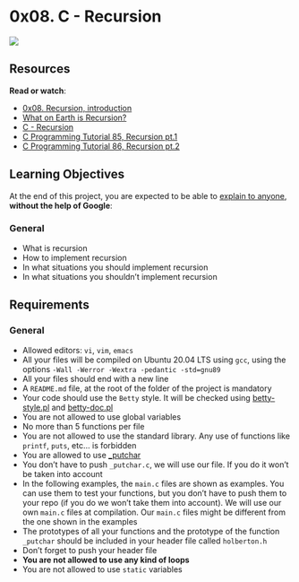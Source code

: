 <h1 class="gap">0x08. C - Recursion</h1><div class="gap" id="project-description">
<p><img src="https://s3.amazonaws.com/intranet-projects-files/holbertonschool-low_level_programming/219/a88.jpg"/></p>
<h2>Resources</h2>
<p><strong>Read or watch</strong>:</p>
<ul>
<li><a href="/rltoken/g3Ad0OyVWFDcLFUsTHREmw" target="_blank" title="0x08. Recursion, introduction">0x08. Recursion, introduction</a></li>
<li><a href="/rltoken/2EGCEPVnMI-2DHexDv_eog" target="_blank" title="What on Earth is Recursion?">What on Earth is Recursion?</a> </li>
<li><a href="/rltoken/hVLQFbmh7l9Fb6TKZpPHUg" target="_blank" title="C - Recursion">C - Recursion</a> </li>
<li><a href="/rltoken/MvRHIlpXvInQh0e6yegKkg" target="_blank" title="C Programming Tutorial 85, Recursion pt.1">C Programming Tutorial 85, Recursion pt.1</a> </li>
<li><a href="/rltoken/CYd7QYGpVE_TmfjRJwZOwg" target="_blank" title="C Programming Tutorial 86, Recursion pt.2">C Programming Tutorial 86, Recursion pt.2</a> </li>
</ul>
<h2>Learning Objectives</h2>
<p>At the end of this project, you are expected to be able to <a href="/rltoken/dWdyVgHXiLNJ0EvT0gW20Q" target="_blank" title="explain to anyone">explain to anyone</a>, <strong>without the help of Google</strong>:</p>
<h3>General</h3>
<ul>
<li>What is recursion</li>
<li>How to implement recursion</li>
<li>In what situations you should implement recursion</li>
<li>In what situations you shouldn’t implement recursion</li>
</ul>
<h2>Requirements</h2>
<h3>General</h3>
<ul>
<li>Allowed editors: <code>vi</code>, <code>vim</code>, <code>emacs</code></li>
<li>All your files will be compiled on Ubuntu 20.04 LTS using <code>gcc</code>, using the options <code>-Wall -Werror -Wextra -pedantic -std=gnu89</code></li>
<li>All your files should end with a new line</li>
<li>A <code>README.md</code> file, at the root of the folder of the project is mandatory</li>
<li>Your code should use the <code>Betty</code> style. It will be checked using <a href="https://github.com/holbertonschool/Betty/blob/master/betty-style.pl" target="_blank" title="betty-style.pl">betty-style.pl</a> and <a href="https://github.com/holbertonschool/Betty/blob/master/betty-doc.pl" target="_blank" title="betty-doc.pl">betty-doc.pl</a></li>
<li>You are not allowed to use global variables</li>
<li>No more than 5 functions per file</li>
<li>You are not allowed to use the standard library. Any use of functions like <code>printf</code>, <code>puts</code>, etc… is forbidden</li>
<li>You are allowed to use <a href="https://github.com/holbertonschool/_putchar.c/blob/master/_putchar.c" target="_blank" title="_putchar">_putchar</a></li>
<li>You don’t have to push <code>_putchar.c</code>, we will use our file. If you do it won’t be taken into account</li>
<li>In the following examples, the <code>main.c</code> files are shown as examples. You can use them to test your functions, but you don’t have to push them to your repo (if you do we won’t take them into account). We will use our own <code>main.c</code> files at compilation. Our <code>main.c</code> files might be different from the one shown in the examples</li>
<li>The prototypes of all your functions and the prototype of the function <code>_putchar</code> should be included in your header file called <code>holberton.h</code></li>
<li>Don’t forget to push your header file</li>
<li><strong>You are not allowed to use any kind of loops</strong></li>
<li>You are not allowed to use <code>static</code> variables</li>
</ul>
</div>